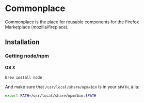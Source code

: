 # Commonplace

Commonplace is the place for reusable components for the Firefox Marketplace (mozilla/fireplace).

## Installation

###  Getting node/npm

#### OS X

```bash
brew install node
```

And make sure that `/usr/local/share/npm/bin` is in your `$PATH`, à la:

```bash
export PATH=/usr/local/share/npm/bin:$PATH
```
